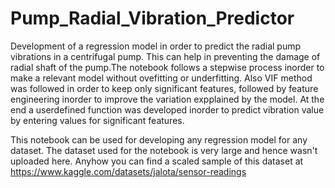 # Pump_Radial_Vibration_Predictor

Development of a regression model in order to predict the radial pump vibrations in a centrifugal pump. This can help in preventing the damage of radial shaft of the pump.The notebook follows a stepwise process inorder to make a relevant model without ovefitting or underfitting. Also VIF method was followed in order to keep only significant features, followed by feature engineering inorder to improve the variation expplained by the model. At the end a userdefined function was developed inorder to predict vibration value by entering values for significant features.


This notebook can be used for developing any regression model for any dataset. The dataset used for the notebook is very large and hence wasn't uploaded here. Anyhow you
can find a scaled sample of this dataset at https://www.kaggle.com/datasets/jalota/sensor-readings
